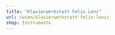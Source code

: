 ```yaml
---
title: "Klavierwerkstatt Felix Lenz"
url: /wien/klavierwerkstatt-felix-lenz/
shop: Instrumente
---
```

